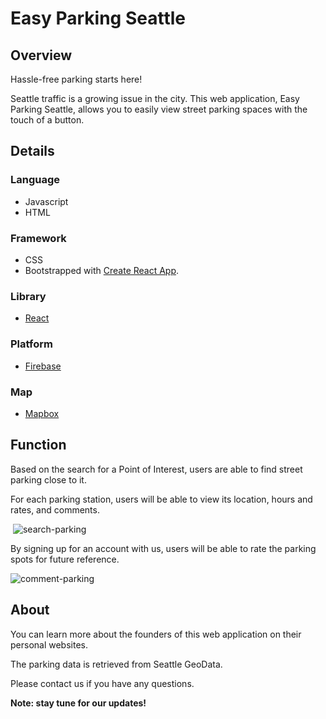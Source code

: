 # Easy Parking Seattle

## Overview
Hassle-free parking starts here!

Seattle traffic is a growing issue in the city. This web application, Easy Parking Seattle, allows you to easily view street parking spaces with the touch of a button. 

## Details

### Language
* Javascript
* HTML

### Framework
* CSS
* Bootstrapped with [Create React App](https://github.com/facebook/create-react-app).

### Library
* [React](https://reactjs.org/)

### Platform
* [Firebase](https://firebase.google.com/)

### Map
* [Mapbox](https://www.mapbox.com/)

## Function

Based on the search for a Point of Interest, users are able to find street parking close to it.

For each parking station, users will be able to view its location, hours and rates, and comments.

 ![search-parking](https://github.com/yiranni/easy-parking-seattle/blob/master/EPS.gif)

By signing up for an account with us, users will be able to rate the parking spots for future reference. 

![comment-parking](https://github.com/yiranni/easy-parking-seattle/blob/master/comments.gif)

## About

You can learn more about the founders of this web application on their personal websites.

The parking data is retrieved from Seattle GeoData.

Please contact us if you have any questions.



**Note: stay tune for our updates!**
